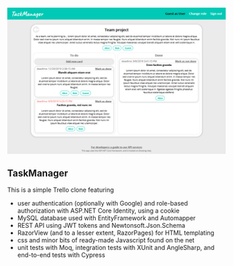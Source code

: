  <img src="https://github.com/zsofi-gagyi/notTrello/blob/master/screenshots/screenshot.png" width="870px"></img> 

<h2>TaskManager</h2>

<p>This is a simple Trello clone featuring</p>

<ul>
<li>
user authentication (optionally with Google) and role-based authorization with ASP.NET Core Identity, using a cookie
</li>
<li>
MySQL database used with EntityFramework and Automapper
</li>
<li>
REST API using JWT tokens and Newtonsoft.Json.Schema
</li>
<li>
RazorView (and to a lesser extent, RazorPages) for HTML templating
</li>
<li>
css and minor bits of ready-made Javascript found on the net
</li>
<li>
unit tests with Moq, integration tests with XUnit and AngleSharp, and end-to-end tests with Cypress
</ul>






